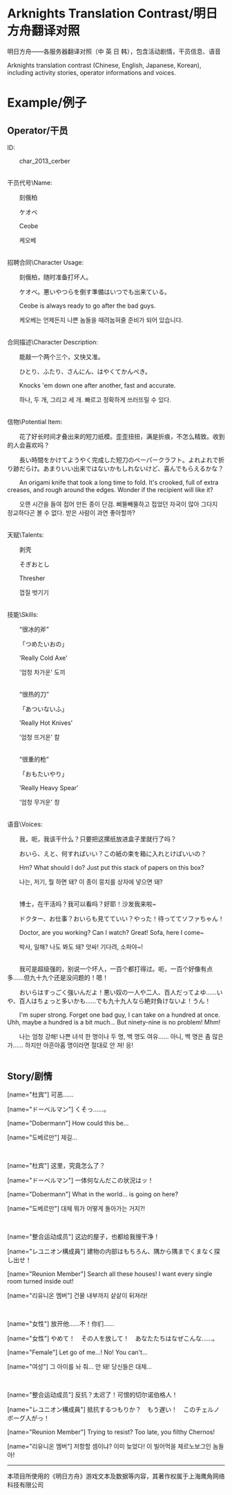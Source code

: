 # Arknights Translation Contrast/明日方舟翻译对照

明日方舟——各服务器翻译对照（中 英 日 韩），包含活动剧情，干员信息、语音

Arknights translation contrast (Chinese, English, Japanese, Korean), including activity stories, operator informations and voices.


# Example/例子
## Operator/干员
ID:

&emsp;&emsp;char\_2013\_cerber
<br/><br/>

干员代号\Name:

&emsp;&emsp;刻俄柏

&emsp;&emsp;ケオベ

&emsp;&emsp;Ceobe

&emsp;&emsp;케오베
<br/><br/>

招聘合同\Character Usage:

&emsp;&emsp;刻俄柏，随时准备打坏人。

&emsp;&emsp;ケオベ。悪いやつらを倒す準備はいつでも出来ている。

&emsp;&emsp;Ceobe is always ready to go after the bad guys.

&emsp;&emsp;케오베는 언제든지 나쁜 놈들을 때려눕혀줄 준비가 되어 있습니다.
<br/><br/>

合同描述\Character Description:

&emsp;&emsp;能敲一个两个三个，又快又准。

&emsp;&emsp;ひとり、ふたり、さんにん、はやくてかんぺき。

&emsp;&emsp;Knocks 'em down one after another, fast and accurate.

&emsp;&emsp;하나, 두 개, 그리고 세 개. 빠르고 정확하게 쓰러뜨릴 수 있다.
<br/><br/>

信物\Potential Item:

&emsp;&emsp;花了好长时间才叠出来的短刀纸模。歪歪扭扭，满是折痕，不怎么精致。收到的人会喜欢吗？

&emsp;&emsp;長い時間をかけてようやく完成した短刀のペーパークラフト。よれよれで折り跡だらけ。あまりいい出来ではないかもしれないけど、喜んでもらえるかな？

&emsp;&emsp;An origami knife that took a long time to fold. It's crooked, full of extra creases, and rough around the edges. Wonder if the recipient will like it?

&emsp;&emsp;오랜 시간을 들여 접어 만든 종이 단검. 삐뚤빼뚤하고 접었던 자국이 많아 그다지 정교하다곤 볼 수 없다. 받은 사람이 과연 좋아할까?
<br/><br/>

天赋\Talents:

&emsp;&emsp;剥壳

&emsp;&emsp;そぎおとし

&emsp;&emsp;Thresher

&emsp;&emsp;껍질 벗기기
<br/><br/>

技能\Skills:

&emsp;&emsp;“很冰的斧”

&emsp;&emsp;「つめたいおの」

&emsp;&emsp;'Really Cold Axe'

&emsp;&emsp;'엄청 차가운' 도끼
<br/><br/>

&emsp;&emsp;“很热的刀”

&emsp;&emsp;「あついないふ」

&emsp;&emsp;'Really Hot Knives'

&emsp;&emsp;'엄청 뜨거운' 칼
<br/><br/>

&emsp;&emsp;“很重的枪”

&emsp;&emsp;「おもたいやり」

&emsp;&emsp;'Really Heavy Spear'

&emsp;&emsp;'엄청 무거운' 창
<br/><br/>

语音\Voices:

&emsp;&emsp;我，呃，我该干什么？只要把这摞纸放进盒子里就行了吗？

&emsp;&emsp;おいら、えと、何すればいい？この紙の束を箱に入れとけばいいの？

&emsp;&emsp;Hm? What should I do? Just put this stack of papers on this box?

&emsp;&emsp;나는, 저기, 뭘 하면 돼? 이 종이 뭉치를 상자에 넣으면 돼?
<br/><br/>

&emsp;&emsp;博士，在干活吗？我可以看吗？好耶！沙发我来啦~

&emsp;&emsp;ドクター、お仕事？おいらも見てていい？やった！待っててソファちゃん！

&emsp;&emsp;Doctor, are you working? Can I watch? Great! Sofa, here I come~

&emsp;&emsp;박사, 일해? 나도 봐도 돼? 앗싸! 기다려, 소파야~!
<br/><br/>

&emsp;&emsp;我可是超级强的，别说一个坏人，一百个都打得过。呃，一百个好像有点多......但九十九个还是没问题的！嗯！

&emsp;&emsp;おいらはすっごく強いんだよ！悪い奴の一人や二人、百人だってよゆ……いや、百人はちょっと多いかも……でも九十九人なら絶対負けないよ！うん！

&emsp;&emsp;I'm super strong. Forget one bad guy, I can take on a hundred at once. Uhh, maybe a hundred is a bit much... But ninety-nine is no problem! Mhm!

&emsp;&emsp;나는 엄청 강해! 나쁜 녀석 한 명이나 두 명, 백 명도 여유…… 아니, 백 명은 좀 많은가…… 하지만 아흔아홉 명이라면 절대로 안 져! 응!
<br/><br/>

## Story/剧情

[name="杜宾"]  可恶......

[name="ドーベルマン"]  くそっ……。

[name="Dobermann"]  How could this be…

[name="도베르만"]  제길…

<br>

[name="杜宾"]  这里，究竟怎么了？

[name="ドーベルマン"]  一体何なんだこの状況はッ！

[name="Dobermann"]  What in the world... is going on here?

[name="도베르만"]  대체 뭐가 어떻게 돌아가는 거지?!

<br>

[name="整合运动成员"]  这边的屋子，也都给我搜干净！

[name="レユニオン構成員"]  建物の内部はもちろん、隅から隅までくまなく探し出せ！

[name="Reunion Member"]  Search all these houses! I want every single room turned inside out!

[name="리유니온 멤버"]  건물 내부까지 샅샅이 뒤져라!

<br>

[name="女性"]  放开他......不！你们......

[name="女性"]  やめて！　その人を放して！　あなたたちはなぜこんな……。

[name="Female"]  Let go of me...! No! You can't...

[name="여성"]  그 아이를 놔 줘… 안 돼! 당신들은 대체…


<br>

[name="整合运动成员"]  反抗？太迟了！可恨的切尔诺伯格人！

[name="レユニオン構成員"]  抵抗するつもりか？　もう遅い！　このチェルノボーグ人がっ！

[name="Reunion Member"]  Trying to resist? Too late, you filthy Chernos!

[name="리유니온 멤버"]  저항할 셈이냐? 이미 늦었다! 이 빌어먹을 체르노보그인 놈들아!


-------------------------------

本项目所使用的《明日方舟》游戏文本及数据等内容，其著作权属于上海鹰角网络科技有限公司
